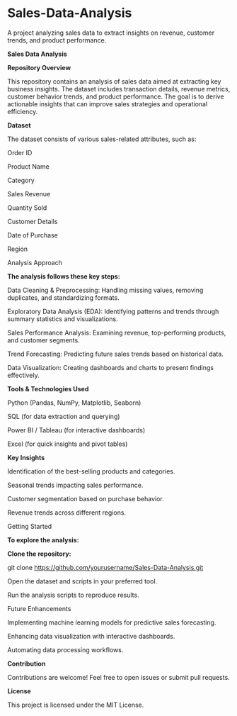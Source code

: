 
# Sales-Data-Analysis
A project analyzing sales data to extract insights on revenue, customer trends, and product performance.


**Sales Data Analysis**

**Repository Overview**

This repository contains an analysis of sales data aimed at extracting key business insights. The dataset includes transaction details, revenue metrics, customer behavior trends, and product performance. The goal is to derive actionable insights that can improve sales strategies and operational efficiency.

**Dataset**

The dataset consists of various sales-related attributes, such as:

Order ID

Product Name

Category

Sales Revenue

Quantity Sold

Customer Details

Date of Purchase

Region

Analysis Approach

**The analysis follows these key steps:**

Data Cleaning & Preprocessing: Handling missing values, removing duplicates, and standardizing formats.

Exploratory Data Analysis (EDA): Identifying patterns and trends through summary statistics and visualizations.

Sales Performance Analysis: Examining revenue, top-performing products, and customer segments.

Trend Forecasting: Predicting future sales trends based on historical data.

Data Visualization: Creating dashboards and charts to present findings effectively.

**Tools & Technologies Used**

Python (Pandas, NumPy, Matplotlib, Seaborn)

SQL (for data extraction and querying)

Power BI / Tableau (for interactive dashboards)

Excel (for quick insights and pivot tables)

**Key Insights**

Identification of the best-selling products and categories.

Seasonal trends impacting sales performance.

Customer segmentation based on purchase behavior.

Revenue trends across different regions.

Getting Started

**To explore the analysis:**

**Clone the repository:**

git clone https://github.com/yourusername/Sales-Data-Analysis.git

Open the dataset and scripts in your preferred tool.

Run the analysis scripts to reproduce results.

Future Enhancements

Implementing machine learning models for predictive sales forecasting.

Enhancing data visualization with interactive dashboards.

Automating data processing workflows.

**Contribution**

Contributions are welcome! Feel free to open issues or submit pull requests.

**License**

This project is licensed under the MIT License.


